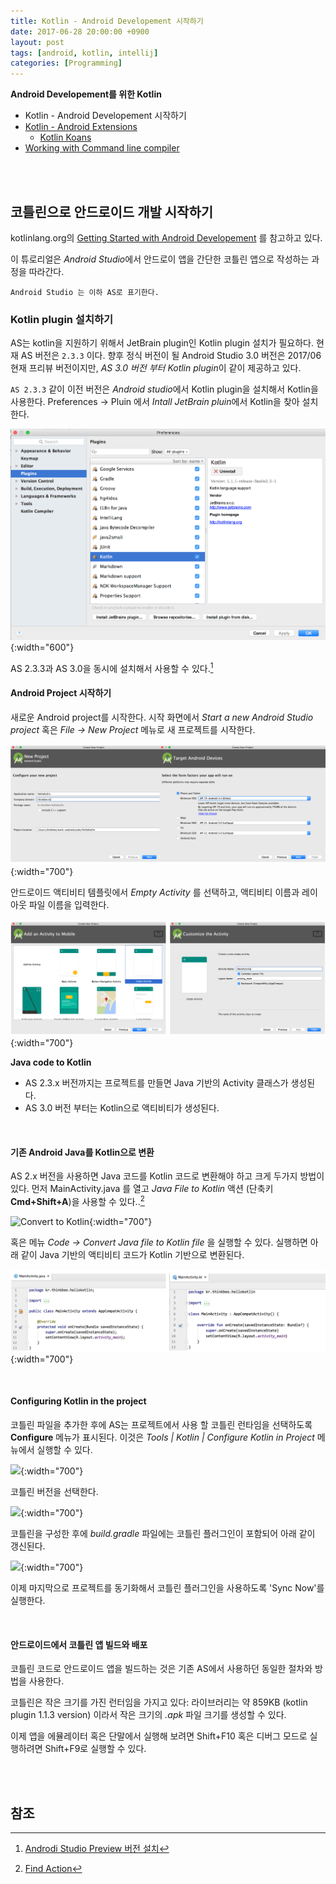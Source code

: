 ```yaml
---
title: Kotlin - Android Developement 시작하기
date: 2017-06-28 20:00:00 +0900
layout: post
tags: [android, kotlin, intellij]
categories: [Programming]
---
```



**Android Developement를 위한 Kotlin**

 - Kotlin - Android Developement 시작하기
- [Kotlin - Android Extensions](/kotlin/2017/06/28/tutorial-android-extension.html)
  - [Kotlin Koans](/kotlin/2017/06/29/tutorial-koans.html)
 - [Working with Command line compiler](/kotlin/2017/06/28/tutorial-commandline-tools.html)

<br/>
<br/>


## 코틀린으로 안드로이드 개발 시작하기

kotlinlang.org의 [Getting Started with Android Developement](https://kotlinlang.org/docs/tutorials/kotlin-android.html) 를 참고하고 있다.

이 튜로리얼은 *Android Studio*에서 안드로이 앱을 간단한 코틀린 앱으로 작성하는 과정을 따라간다.

    Android Studio 는 이하 AS로 표기한다.

### Kotlin plugin 설치하기

AS는 kotlin을 지원하기 위해서 JetBrain plugin인 Kotlin plugin 설치가 필요하다.  현재 AS 버전은 `2.3.3` 이다. 향후 정식 버전이 될 Android Studio 3.0 버전은 2017/06 현재  프리뷰 버전이지만, *AS 3.0 버전 부터 Kotlin plugin*이 같이 제공하고 있다. 

`AS 2.3.3` 같이 이전 버전은 *Android studio*에서 Kotlin plugin을 설치해서 Kotlin을 사용한다. Preferences -> Pluin 에서 *Intall JetBrain pluin*에서 Kotlin을 찾아 설치한다.

![](/images/kotlin/as-kotlin-plugin.png){:width="600"}

AS 2.3.3과 AS 3.0을 동시에 설치해서 사용할 수 있다.[^1]


#### Android Project 시작하기

새로운 Android project를 시작한다. 시작 화면에서 *Start a new Android Studio project* 혹은 *File -> New Project* 메뉴로 새 프로젝트를 시작한다.

![](/images/kotlin/as-kotlin-new-prj1.png){:width="700"}

안드로이드 액티비티 템플릿에서 *Empty Activity* 를 선택하고, 액티비티 이름과 레이아웃 파일 이름을 입력한다.

![](/images/kotlin/as-kotlin-new-prj2.png){:width="700"}

**Java code to Kotlin** 

- AS 2.3.x 버전까지는 프로젝트를 만들면 Java 기반의 Activity 클래스가 생성된다.
- AS 3.0 버전 부터는 Kotlin으로 액티비티가 생성된다.

<br/>

#### 기존 Android Java를 Kotlin으로 변환

AS 2.x 버전을 사용하면 Java 코드를 Kotlin 코드로 변환해야 하고 크게 두가지 방법이 있다. 먼저 MainActivity.java 를 열고 *Java File to Kotlin* 액션 (단축키 **Cmd+Shift+A**)을 사용할 수 있다..[^2]

![Convert to Kotlin](https://kotlinlang.org/assets/images/tutorials/kotlin-android/convert-java-to-kotlin.png){:width="700"}

혹은 메뉴 *Code -> Convert Java file to Kotlin file* 을 실행할 수 있다. 실행하면 아래 같이 Java 기반의 액티비티 코드가 Kotlin 기반으로 변환된다.

![](/images/kotlin/as-kotlin-new-prj-java-kt.png){:width="700"}

<br/>

#### Configuring Kotlin in the project

코틀린 파일을 추가한 후에 AS는 프로젝트에서 사용 할 코틀린 런타임을 선택하도록 **Configure** 메뉴가 표시된다. 이것은 *Tools | Kotlin | Configure Kotlin in Project* 메뉴에서 실행할 수 있다.

![](https://kotlinlang.org/assets/images/tutorials/kotlin-android/kotlin-not-configured.png){:width="700"}

코틀린 버전을 선택한다.

![](https://kotlinlang.org/assets/images/tutorials/kotlin-android/configure-kotlin-in-project-details.png){:width="700"}

코틀린을 구성한 후에 *build.gradle* 파일에는 코틀린 플러그인이 포함되어 아래 같이 갱신된다. 

![](https://kotlinlang.org/assets/images/tutorials/kotlin-android/sync-project-with-gradle.png){:width="700"}

이제 마지막으로 프로젝트를 동기화해서 코틀린 플러그인을 사용하도록 'Sync Now'를 실행한다.


<br/>

#### 안드로이드에서 코틀린 앱 빌드와 배포

코틀린 코드로 안드로이드 앱을 빌드하는 것은 기존 AS에서 사용하던 동일한 절차와 방법을 사용한다. 

코틀린은 작은 크기를 가진 런터임을 가지고 있다: 라이브러리는 약 859KB (kotlin plugin 1.1.3 version) 이라서 작은 크기의 *.apk* 파일 크기를 생성할 수 있다.

이제 앱을 에뮬레이터 혹은 단말에서 실행해 보려면 Shift+F10 혹은 디버그 모드로 실행하려면 Shift+F9로 실행할 수 있다.


<br/>
<br/>


## 참조

[^1]: [Androdi Studio Preview 버전 설치](https://developer.android.com/studio/preview/install-preview.html)
[^2]: [Find Action](https://www.jetbrains.com/idea/help/navigating-to-action.html)